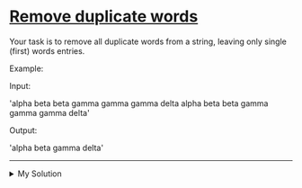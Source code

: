 # [Remove duplicate words](https://www.codewars.com/kata/5b39e3772ae7545f650000fc)

Your task is to remove all duplicate words from a string, leaving only single (first) words entries.

Example:

Input:

'alpha beta beta gamma gamma gamma delta alpha beta beta gamma gamma gamma delta'

Output:

'alpha beta gamma delta'

---

<details><summary>My Solution</summary>

```js
function removeDuplicateWords(s) {
  return [...new Set(s.split(" "))].join(" ");
}
```

</details>
